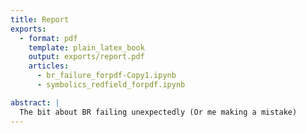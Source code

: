 ```yaml
---
title: Report 
exports:
  - format: pdf
    template: plain_latex_book
    output: exports/report.pdf
    articles:
      - br_failure_forpdf-Copy1.ipynb
      - symbolics_redfield_forpdf.ipynb

abstract: |
  The bit about BR failing unexpectedly (Or me making a mistake)
---
```

